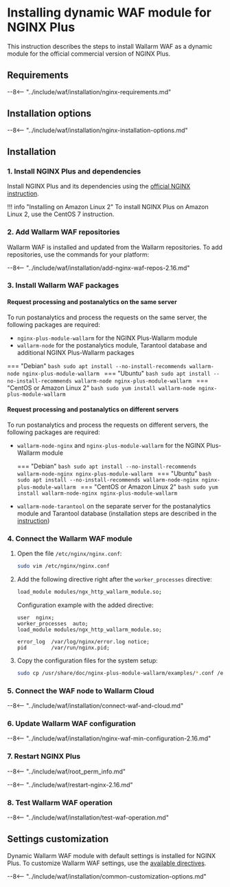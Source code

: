 [img-wl-console-users]:             ../images/check-users.png 
[wallarm-status-instr]:             ../admin-en/configure-statistics-service.md
[memory-instr]:                     ../admin-en/configuration-guides/allocate-resources-for-waf-node.md
[waf-directives-instr]:             ../admin-en/configure-parameters-en.md
[sqli-attack-desc]:                 ../attacks-vulns-list.md#sql-injection
[xss-attack-desc]:                  ../attacks-vulns-list.md#crosssite-scripting-xss
[img-test-attacks-in-ui]:           ../images/admin-guides/test-attacks.png
[waf-mode-instr]:                   ../admin-en/configure-wallarm-mode.md
[logging-instr]:                    ../admin-en/configure-logging.md
[proxy-balancer-instr]:             ../admin-en/using-proxy-or-balancer-en.md
[scanner-whitelisting-instr]:       ../admin-en/scanner-ips-whitelisting.md
[process-time-limit-instr]:         ../admin-en/configure-parameters-en.md#wallarm_process_time_limit
[configure-selinux-instr]:          ../admin-en/configure-selinux.md
[configure-proxy-balancer-instr]:   ../admin-en/configuration-guides/access-to-wallarm-api-via-proxy.md
[install-postanalytics-instr]:      ../admin-en/installation-postanalytics-en.md

# Installing dynamic WAF module for NGINX Plus

This instruction describes the steps to install Wallarm WAF as a dynamic module for the official commercial version of NGINX Plus.

## Requirements

--8<-- "../include/waf/installation/nginx-requirements.md"

## Installation options

--8<-- "../include/waf/installation/nginx-installation-options.md"

## Installation
    
### 1. Install NGINX Plus and dependencies

Install NGINX Plus and its dependencies using the [official NGINX instruction](https://www.nginx.com/resources/admin-guide/installing-nginx-plus/).

!!! info "Installing on Amazon Linux 2"
    To install NGINX Plus on Amazon Linux 2, use the CentOS 7 instruction.

### 2. Add Wallarm WAF repositories

Wallarm WAF is installed and updated from the Wallarm repositories. To add repositories, use the commands for your platform:

--8<-- "../include/waf/installation/add-nginx-waf-repos-2.16.md"

### 3. Install Wallarm WAF packages

#### Request processing and postanalytics on the same server

To run postanalytics and process the requests on the same server, the following packages are required:

* `nginx-plus-module-wallarm` for the NGINX Plus-Wallarm module
* `wallarm-node` for the postanalytics module, Tarantool database and additional NGINX Plus-Wallarm packages

=== "Debian"
    ```bash
    sudo apt install --no-install-recommends wallarm-node nginx-plus-module-wallarm
    ```
=== "Ubuntu"
    ```bash
    sudo apt install --no-install-recommends wallarm-node nginx-plus-module-wallarm
    ```
=== "CentOS or Amazon Linux 2"
    ```bash
    sudo yum install wallarm-node nginx-plus-module-wallarm
    ```

#### Request processing and postanalytics on different servers

To run postanalytics and process the requests on different servers, the following packages are required:

* `wallarm-node-nginx` and `nginx-plus-module-wallarm` for the NGINX Plus-Wallarm module

    === "Debian"
        ```bash
        sudo apt install --no-install-recommends wallarm-node-nginx nginx-plus-module-wallarm
        ```
    === "Ubuntu"
        ```bash
        sudo apt install --no-install-recommends wallarm-node-nginx nginx-plus-module-wallarm
        ```
    === "CentOS or Amazon Linux 2"
        ```bash
        sudo yum install wallarm-node-nginx nginx-plus-module-wallarm
        ```

* `wallarm-node-tarantool` on the separate server for the postanalytics module and Tarantool database (installation steps are described in the [instruction](../admin-en/installation-postanalytics-en.md))

### 4. Connect the Wallarm WAF module

1. Open the file `/etc/nginx/nginx.conf`:

    ```bash
    sudo vim /etc/nginx/nginx.conf
    ```
2. Add the following directive right after the `worker_processes` directive:

    ```bash
    load_module modules/ngx_http_wallarm_module.so;
    ```

    Configuration example with the added directive:

    ```
    user  nginx;
    worker_processes  auto;
    load_module modules/ngx_http_wallarm_module.so;

    error_log  /var/log/nginx/error.log notice;
    pid        /var/run/nginx.pid;
    ```

3. Copy the configuration files for the system setup:

    ``` bash
    sudo cp /usr/share/doc/nginx-plus-module-wallarm/examples/*.conf /etc/nginx/conf.d/
    ```

### 5. Connect the WAF node to Wallarm Cloud

--8<-- "../include/waf/installation/connect-waf-and-cloud.md"

### 6. Update Wallarm WAF configuration

--8<-- "../include/waf/installation/nginx-waf-min-configuration-2.16.md"

### 7. Restart NGINX Plus

--8<-- "../include/waf/root_perm_info.md"

--8<-- "../include/waf/restart-nginx-2.16.md"

### 8. Test Wallarm WAF operation

--8<-- "../include/waf/installation/test-waf-operation.md"

## Settings customization

Dynamic Wallarm WAF module with default settings is installed for NGINX Plus. To customize Wallarm WAF settings, use the [available directives](../admin-en/configure-parameters-en.md).

--8<-- "../include/waf/installation/common-customization-options.md"
